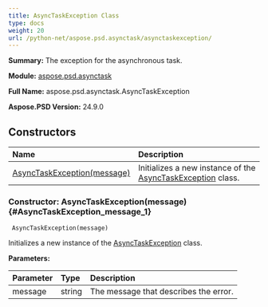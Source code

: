 ```yaml
---
title: AsyncTaskException Class
type: docs
weight: 20
url: /python-net/aspose.psd.asynctask/asynctaskexception/
---
```


**Summary:** The exception for the asynchronous task.

**Module:** [aspose.psd.asynctask](/psd/python-net/aspose.psd.asynctask/)

**Full Name:** aspose.psd.asynctask.AsyncTaskException

**Aspose.PSD Version:** 24.9.0

## **Constructors**
| **Name** | **Description** |
| :- | :- |
| [AsyncTaskException(message)](#AsyncTaskException_message_1) | Initializes a new instance of the [AsyncTaskException](/psd/python-net/aspose.psd.asynctask/asynctaskexception/) class. |


### Constructor: AsyncTaskException(message) {#AsyncTaskException_message_1}


```
 AsyncTaskException(message) 
```

Initializes a new instance of the [AsyncTaskException](/psd/python-net/aspose.psd.asynctask/asynctaskexception/) class.

**Parameters:**

| Parameter | Type | Description |
| :- | :- | :- |
| message | string | The message that describes the error. |

